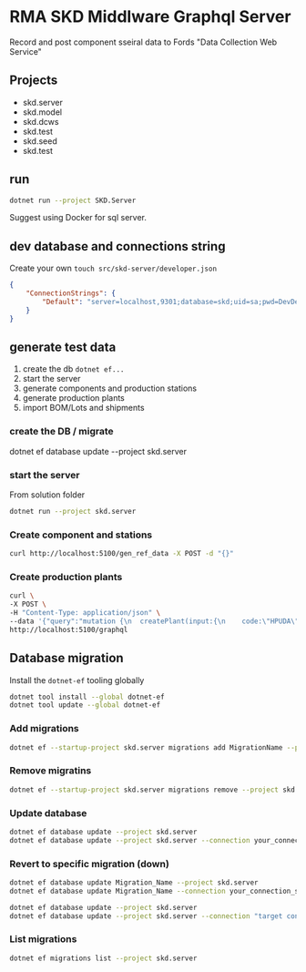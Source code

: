 # RMA SKD Middlware Graphql Server

Record and post component sseiral data to Fords "Data Collection Web Service"

## Projects

* skd.server
* skd.model
* skd.dcws
* skd.test
* skd.seed 
* skd.test

## run

```bash
dotnet run --project SKD.Server
```

Suggest using Docker for sql server.

## dev database and connections string

Create your own `touch src/skd-server/developer.json`

```json
{
    "ConnectionStrings": {
        "Default": "server=localhost,9301;database=skd;uid=sa;pwd=DevDevDude119#"
    }
}
```

## generate test data

1. create the db `dotnet ef...`
2. start the server
3. generate components and production stations
4. generate production plants
5. import BOM/Lots and shipments

### create the DB / migrate

dotnet ef database update --project skd.server

### start the server

From solution folder

```bash
dotnet run --project skd.server
```

### Create component and stations

```bash
curl http://localhost:5100/gen_ref_data -X POST -d "{}"
```

### Create production plants

```bash
curl \
-X POST \
-H "Content-Type: application/json" \
--data '{"query":"mutation {\n  createPlant(input:{\n    code:\"HPUDA\",\n    name:\"RMA CML\"\n  }) {\n    entity {\n      id\n      code\n      createdAt\n    }\n    errors {\n      path\n      message\n    }\n  }\n}"}' \
http://localhost:5100/graphql
```

## Database migration

Install the `dotnet-ef` tooling globally

```bash
dotnet tool install --global dotnet-ef
dotnet tool update --global dotnet-ef
```

### Add migrations

```bash
dotnet ef --startup-project skd.server migrations add MigrationName --project skd.model
```

### Remove migratins

```bash
dotnet ef --startup-project skd.server migrations remove --project skd.model
```

### Update database

```bash
dotnet ef database update --project skd.server
dotnet ef database update --project skd.server --connection your_connection_string
```

### Revert to specific migration  (down)

```bash
dotnet ef database update Migration_Name --project skd.server
dotnet ef database update Migration_Name --connection your_connection_string

dotnet ef database update --project skd.server
dotnet ef database update --project skd.server --connection "target connection string"
```

### List migrations

```bash
dotnet ef migrations list --project skd.server
```
